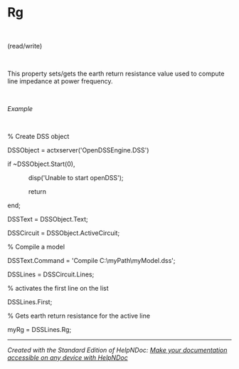 # Rg

&nbsp;

(read/write)

&nbsp;

This property sets/gets the earth return resistance value used to compute line impedance at power frequency.

&nbsp;

*Example*

&nbsp;

% Create DSS object

DSSObject = actxserver('OpenDSSEngine.DSS')

if ~DSSObject.Start(0),

&nbsp; &nbsp; &nbsp; &nbsp; &nbsp; &nbsp; disp('Unable to start openDSS');

&nbsp; &nbsp; &nbsp; &nbsp; &nbsp; &nbsp; return

end;

DSSText = DSSObject.Text;

DSSCircuit = DSSObject.ActiveCircuit;

% Compile a model &nbsp; &nbsp;

DSSText.Command = 'Compile C:\\myPath\\myModel.dss';

DSSLines = DSSCircuit.Lines;

% activates the first line on the list

DSSLines.First;

% Gets earth return resistance for the active line

myRg = DSSLines.Rg;

***
_Created with the Standard Edition of HelpNDoc: [Make your documentation accessible on any device with HelpNDoc](<https://www.helpndoc.com/feature-tour/produce-html-websites/>)_
